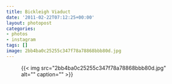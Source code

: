 ```yaml
---
title: Bickleigh Viaduct
date: '2011-02-22T07:12:25+00:00'
layout: photopost
categories:
- photos
- instagram
tags: []
image: 2bb4ba0c25255c347f78a78868bbb80d.jpg
---
```


<figure class="photo photo--square">
  {{< img src="2bb4ba0c25255c347f78a78868bbb80d.jpg" alt="" caption="" >}}

</figure>




